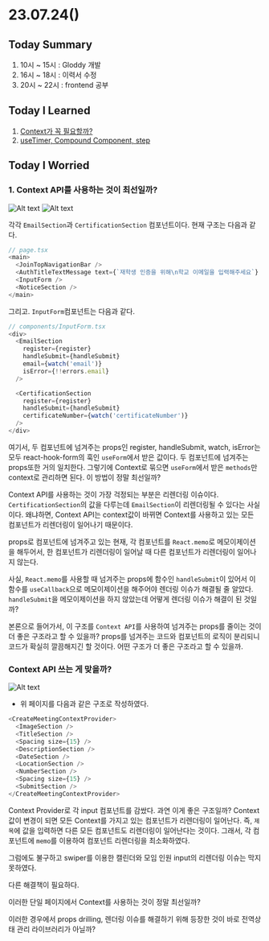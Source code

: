 # 23.07.24()

## Today Summary
1. 10시 ~ 15시 : Gloddy 개발
2. 16시 ~ 18시 : 이력서 수정
3. 20시 ~ 22시 : frontend 공부

## Today I Learned
1. [Context가 꼭 필요할까?](https://velog.io/@jangws/React-Context%EA%B0%80-%EA%BC%AD-%ED%95%84%EC%9A%94%ED%95%A0%EA%B9%8C-%EC%BB%B4%ED%8F%AC%EB%84%8C%ED%8A%B8-%ED%95%A9%EC%84%B1%EC%9C%BC%EB%A1%9C-props-drilling%EC%9D%84-%EA%B7%B9%EB%B3%B5%ED%95%B4%EB%B3%B4%EC%9E%90)
2. [useTimer, Compound Component, step](../Memo/코드%20분석/07.24.md)

## Today I Worried
### 1. Context API를 사용하는 것이 최선일까?

![Alt text](<스크린샷 2023-07-24 오후 1.02.26.png>) 
![Alt text](<스크린샷 2023-07-24 오후 1.02.17.png>)

각각 `EmailSection`과 `CertificationSection` 컴포넌트이다. 현재 구조는 다음과 같다. 
```js
// page.tsx
<main>
  <JoinTopNavigationBar />
  <AuthTitleTextMessage text={`재학생 인증을 위해\n학교 이메일을 입력해주세요`} />
  <InputForm />
  <NoticeSection />
</main>
```
그리고. `InputForm`컴포넌트는 다음과 같다.
```js
// components/InputForm.tsx
<div>
  <EmailSection
    register={register}
    handleSubmit={handleSubmit}
    email={watch('email')}
    isError={!!errors.email}
  />

  <CertificationSection
    register={register}
    handleSubmit={handleSubmit}
    certificateNumber={watch('certificateNumber')}
  />
</div>
```
여기서, 두 컴포넌트에 넘겨주는 props인 register, handleSubmit, watch, isError는 모두 react-hook-form의 훅인 `useForm`에서 받은 값이다. 두 컴포넌트에 넘겨주는 props또한 거의 일치한다. 그렇기에 Context로 묶으면 `useForm`에서 받은 `methods`만 context로 관리하면 된다. 이 방법이 정말 최선일까?

Context API를 사용하는 것이 가장 걱정되는 부분은 리렌더링 이슈이다. `CertificationSection`의 값을 다루는데 `EmailSection`이 리렌더링될 수 있다는 사실이다. 왜냐하면, Context API는 context값이 바뀌면 Context를 사용하고 있는 모든 컴포넌트가 리렌더링이 일어나기 때문이다.

props로 컴포넌트에 넘겨주고 있는 현재, 각 컴포넌트를 `React.memo`로 메모이제이션을 해두어서, 한 컴포넌트가 리렌더링이 일어날 때 다른 컴포넌트가 리렌더링이 일어나지 않는다.

사실, `React.memo`를 사용할 때 넘겨주는 props에 함수인 `handleSubmit`이 있어서 이 함수를 `useCallback`으로 메모이제이션을 해주어야 렌더링 이슈가 해결될 줄 알았다. `handleSubmit`을 메모이제이션을 하지 않았는데 어떻게 렌더링 이슈가 해결이 된 것일까?

본론으로 들어가서, 이 구조를 `Context API`를 사용하여 넘겨주는 props를 줄이는 것이 더 좋은 구조라고 할 수 있을까? props를 넘겨주는 코드와 컴포넌트의 로직이 분리되니 코드가 확실히 깔끔해지긴 할 것이다. 어떤 구조가 더 좋은 구조라고 할 수 있을까.

### Context API 쓰는 게 맞을까?
![Alt text](<스크린샷 2023-07-24 오후 3.50.23.png>)

- 위 페이지를 다음과 같은 구조로 작성하였다.
```js
<CreateMeetingContextProvider>
  <ImageSection />
  <TitleSection />
  <Spacing size={15} />
  <DescriptionSection />
  <DateSection />
  <LocationSection />
  <NumberSection />
  <Spacing size={15} />
  <SubmitSection />
</CreateMeetingContextProvider>
```
Context Provider로 각 input 컴포넌트를 감쌌다. 과연 이게 좋은 구조일까? Context값이 변경이 되면 모든 Context를 가지고 있는 컴포넌트가 리렌더링이 일어난다. 즉, `제목`에 값을 입력하면 다른 모든 컴포넌트도 리렌더링이 일어난다는 것이다. 그래서, 각 컴포넌트에 `memo`를 이용하여 컴포넌트 리렌더링을 최소화하였다. 

그럼에도 불구하고 swiper를 이용한 캘린더와 모임 인원 input의 리렌더링 이슈는 막지 못하였다.

다른 해결책이 필요하다.

이러한 단일 페이지에서 Context를 사용하는 것이 정말 최선일까? 

이러한 경우에서 props drilling, 렌더링 이슈를 해결하기 위해 등장한 것이 바로 전역상태 관리 라이브러리가 아닐까?